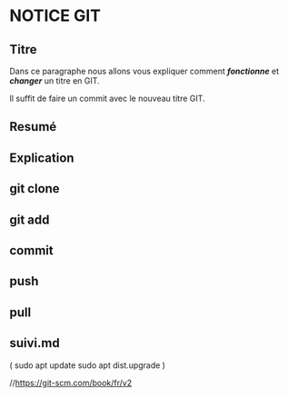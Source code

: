 <h1>NOTICE GIT</h1>

<h2>Titre</h2>
Dans ce paragraphe nous allons vous expliquer comment <em><strong>fonctionne</strong></em> et <em><strong>changer</strong></em> un titre en GIT.
<p>Il suffit de faire un commit avec le nouveau titre GIT.</p>
<h2>Resumé</h2>
<h2>Explication</h2>
<h2>git clone</h2>
<h2>git add</h2>
<h2>commit</h2>
<h2>push</h2>
<h2>pull</h2>
<h2>suivi.md</h2>
( sudo apt update
sudo apt dist.upgrade )

//https://git-scm.com/book/fr/v2

